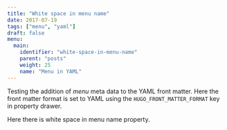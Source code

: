 ```yaml
---
title: "White space in menu name"
date: 2017-07-19
tags: ["menu", "yaml"]
draft: false
menu:
  main:
    identifier: "white-space-in-menu-name"
    parent: "posts"
    weight: 25
    name: "Menu in YAML"
---
```


Testing the addition of _menu_ meta data to the YAML front matter.
Here the front matter format is set to YAML using the
`HUGO_FRONT_MATTER_FORMAT` key in property drawer.

Here there is white space in menu name property.
